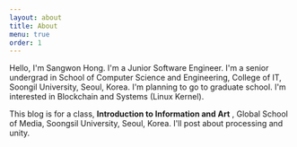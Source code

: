 ```yaml
---
layout: about
title: About
menu: true
order: 1
---
```


Hello, I'm Sangwon Hong. I'm a Junior Software Engineer. I'm a senior undergrad in School of Computer Science and Engineering, College of IT, Soongil University, Seoul, Korea. I'm planning to go to graduate school. I'm interested in Blockchain and Systems (Linux Kernel).

This blog is for a class, __Introduction to Information and Art__ , Global School of Media, Soongsil University, Seoul, Korea. I'll post about processing and unity.
